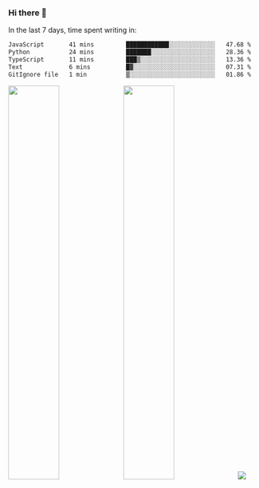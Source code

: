 ### Hi there 👋

In the last 7 days, time spent writing in:

<!--START_SECTION:waka-->

```txt
JavaScript       41 mins         ████████████░░░░░░░░░░░░░   47.68 %
Python           24 mins         ███████░░░░░░░░░░░░░░░░░░   28.36 %
TypeScript       11 mins         ███▒░░░░░░░░░░░░░░░░░░░░░   13.36 %
Text             6 mins          █▓░░░░░░░░░░░░░░░░░░░░░░░   07.31 %
GitIgnore file   1 min           ▒░░░░░░░░░░░░░░░░░░░░░░░░   01.86 %
```

<!--END_SECTION:waka-->

<img src="https://wakatime.com/share/@jimtje/5d0c92de-08f8-4a72-8f2f-6a9693d1e318.svg" width=45% height=45%> <img src="https://wakatime.com/share/@jimtje/501498ae-bda5-4da7-a89d-b40bcdd5556d.svg" width=45% height=45%>
![](https://hit.yhype.me/github/profile?user_id=43537315)
